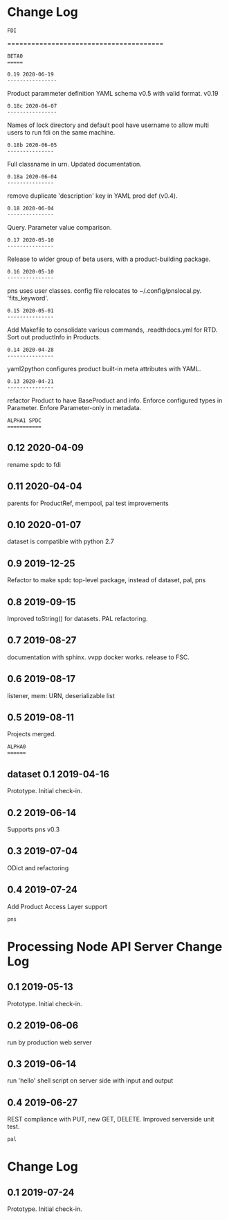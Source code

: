 Change Log
=======================================
	FDI
=======================================

	BETA0
	=====

	0.19 2020-06-19
	----------------
Product parammeter definition YAML schema v0.5 with valid format. v0.19

	0.18c 2020-06-07
	----------------
Names of lock directory and default pool have username to allow multi users to run fdi on the same machine.

	0.18b 2020-06-05
	---------------
Full classname in urn. Updated documentation.

	0.18a 2020-06-04
	---------------
remove duplicate 'description' key in YAML prod def (v0.4).

	0.18 2020-06-04
	---------------
Query. Parameter value comparison.

	0.17 2020-05-10
	---------------
Release to wider group of beta users, with a product-building package.

	0.16 2020-05-10
	---------------
pns uses user classes. config file relocates to ~/.config/pnslocal.py. 'fits_keyword'.

	0.15 2020-05-01
	---------------
Add Makefile to consolidate various commands, .readthdocs.yml for RTD. Sort out productInfo in Products.

	0.14 2020-04-28
	---------------
yaml2python configures product built-in meta attributes with YAML.


	0.13 2020-04-21
	---------------
refactor Product to have BaseProduct and info. Enforce configured types in Parameter. Enfore Parameter-only in metadata.

	ALPHA1 SPDC
	===========

0.12 2020-04-09
---------------
rename spdc to fdi

0.11 2020-04-04
---------------
parents for ProductRef, mempool, pal test improvements

0.10 2020-01-07
---------------
dataset is compatible with python 2.7

0.9 2019-12-25
--------------
Refactor to make spdc top-level package, instead of dataset, pal, pns

0.8 2019-09-15
--------------
Improved toString() for datasets. PAL refactoring.

0.7 2019-08-27
--------------
documentation with sphinx. vvpp docker works. release to FSC.

0.6 2019-08-17
--------------
listener, mem: URN, deserializable list

0.5 2019-08-11
--------------
Projects merged.

	ALPHA0
	======
dataset
0.1 2019-04-16
--------------
Prototype. Initial check-in.

0.2 2019-06-14
--------------
Supports pns v0.3

0.3 2019-07-04
--------------
ODict and refactoring

0.4 2019-07-24
--------------
Add Product Access Layer support

	pns
Processing Node API Server Change Log
=======================================

0.1 2019-05-13
--------------
Prototype. Initial check-in.

0.2 2019-06-06
--------------
run by production web server

0.3 2019-06-14
--------------
run 'hello' shell script on server side with input and output

0.4 2019-06-27
--------------
REST compliance with PUT, new GET, DELETE. Improved serverside unit test.

	pal
Change Log
=======================================

0.1 2019-07-24
--------------
Prototype. Initial check-in.
